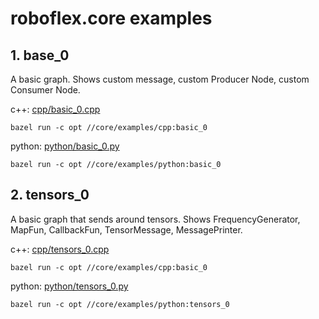# roboflex.core examples


## 1. **base_0** 

A basic graph. Shows custom message, custom Producer Node, custom Consumer Node.

c++: [cpp/basic_0.cpp](cpp/basic_0.cpp)
                
    bazel run -c opt //core/examples/cpp:basic_0

python: [python/basic_0.py](python/basic_0.py)

    bazel run -c opt //core/examples/python:basic_0


## 2. **tensors_0**

A basic graph that sends around tensors. Shows FrequencyGenerator, MapFun, CallbackFun, TensorMessage, MessagePrinter.

c++: [cpp/tensors_0.cpp](cpp/tensors_0.cpp)
                
    bazel run -c opt //core/examples/cpp:basic_0

python: [python/tensors_0.py](python/tensors_0.py)

    bazel run -c opt //core/examples/python:tensors_0


